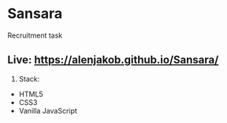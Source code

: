 # Sansara
Recruitment task

## Live: https://alenjakob.github.io/Sansara/

1. Stack:
- HTML5
- CSS3
- Vanilla JavaScript

